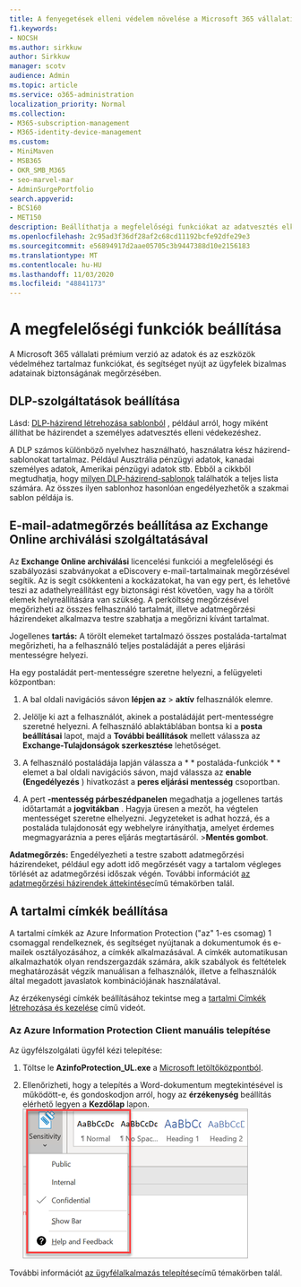```yaml
---
title: A fenyegetések elleni védelem növelése a Microsoft 365 vállalati prémium verzióban
f1.keywords:
- NOCSH
ms.author: sirkkuw
author: Sirkkuw
manager: scotv
audience: Admin
ms.topic: article
ms.service: o365-administration
localization_priority: Normal
ms.collection:
- M365-subscription-management
- M365-identity-device-management
ms.custom:
- MiniMaven
- MSB365
- OKR_SMB_M365
- seo-marvel-mar
- AdminSurgePortfolio
search.appverid:
- BCS160
- MET150
description: Beállíthatja a megfelelőségi funkciókat az adatvesztés elkerülése érdekében, és segítséget nyújt az ügyfelek bizalmas adatainak biztonságának megőrzésében.
ms.openlocfilehash: 2c95ad3f36df28af2c68cd11192bcfe92dfe29e3
ms.sourcegitcommit: e56894917d2aae05705c3b9447388d10e2156183
ms.translationtype: MT
ms.contentlocale: hu-HU
ms.lasthandoff: 11/03/2020
ms.locfileid: "48841173"
---
```

# <a name="set-up-compliance-features"></a>A megfelelőségi funkciók beállítása

A Microsoft 365 vállalati prémium verzió az adatok és az eszközök védelméhez tartalmaz funkciókat, és segítséget nyújt az ügyfelek bizalmas adatainak biztonságának megőrzésében.

## <a name="set-up-dlp-features"></a>DLP-szolgáltatások beállítása

Lásd: [DLP-házirend létrehozása sablonból](https://docs.microsoft.com/microsoft-365/compliance/create-a-dlp-policy-from-a-template) , például arról, hogy miként állíthat be házirendet a személyes adatvesztés elleni védekezéshez. 
  
A DLP számos különböző nyelvhez használható, használatra kész házirend-sablonokat tartalmaz. Például Ausztrália pénzügyi adatok, kanadai személyes adatok, Amerikai pénzügyi adatok stb. Ebből a cikkből megtudhatja, hogy [milyen DLP-házirend-sablonok](https://docs.microsoft.com/microsoft-365/compliance/what-the-dlp-policy-templates-include) találhatók a teljes lista számára. Az összes ilyen sablonhoz hasonlóan engedélyezhetők a szakmai sablon példája is. 
  
## <a name="set-up-email-retention-with-exchange-online-archiving"></a>E-mail-adatmegőrzés beállítása az Exchange Online archiválási szolgáltatásával

 Az **Exchange Online archiválási** licencelési funkciói a megfelelőségi és szabályozási szabványokat a eDiscovery e-mail-tartalmainak megőrzésével segítik. Az is segít csökkenteni a kockázatokat, ha van egy pert, és lehetővé teszi az adathelyreállítást egy biztonsági rést követően, vagy ha a törölt elemek helyreállítására van szükség. A perköltség megőrzésével megőrizheti az összes felhasználó tartalmát, illetve adatmegőrzési házirendeket alkalmazva testre szabhatja a megőrizni kívánt tartalmat.
  
Jogellenes **tartás:** A törölt elemeket tartalmazó összes postaláda-tartalmat megőrizheti, ha a felhasználó teljes postaládáját a peres eljárási mentességre helyezi. 
    
Ha egy postaládát pert-mentességre szeretne helyezni, a felügyeleti központban:
    
1. A bal oldali navigációs sávon **lépjen az** \> **aktív** felhasználók elemre.
    
2. Jelölje ki azt a felhasználót, akinek a postaládáját pert-mentességre szeretné helyezni. A felhasználó ablaktáblában bontsa ki a **posta beállításai** lapot, majd a **További beállítások** mellett válassza az **Exchange-Tulajdonságok szerkesztése** lehetőséget.
    
3. A felhasználó postaládája lapján válassza a * * postaláda-funkciók * * elemet a bal oldali navigációs sávon, majd válassza az **enable (Engedélyezés** ) hivatkozást a **peres eljárási mentesség** csoportban.
    
4. A pert **-mentesség párbeszédpanelen** megadhatja a jogellenes tartás időtartamát a **jogvitákban** . Hagyja üresen a mezőt, ha végtelen mentességet szeretne elhelyezni. Jegyzeteket is adhat hozzá, és a postaláda tulajdonosát egy webhelyre irányíthatja, amelyet érdemes megmagyaráznia a peres eljárás megtartásáról. \>**Mentés gombot**.
    
**Adatmegőrzés:** Engedélyezheti a testre szabott adatmegőrzési házirendeket, például egy adott idő megőrzését vagy a tartalom végleges törlését az adatmegőrzési időszak végén. További információt [az adatmegőrzési házirendek áttekintése](https://docs.microsoft.com/microsoft-365/compliance/retention-policies)című témakörben talál.

## <a name="set-up-sensitivity-labels"></a>A tartalmi címkék beállítása

A tartalmi címkék az Azure Information Protection ("az" 1-es csomag) 1 csomaggal rendelkeznek, és segítséget nyújtanak a dokumentumok és e-mailek osztályozásához, a címkék alkalmazásával. A címkék automatikusan alkalmazhatók olyan rendszergazdák számára, akik szabályok és feltételek meghatározását végzik manuálisan a felhasználók, illetve a felhasználók által megadott javaslatok kombinációjának használatával.

Az érzékenységi címkék beállításához tekintse meg a [tartalmi Címkék létrehozása és kezelése](https://support.microsoft.com/office/2fb96b54-7dd2-4f0c-ac8d-170790d4b8b9) című videót.



### <a name="install-the-azure-information-protection-client-manually"></a>Az Azure Information Protection Client manuális telepítése

Az ügyfélszolgálati ügyfél kézi telepítése:

1. Töltse le **AzinfoProtection_UL.exe** a [Microsoft letöltőközpontból](https://www.microsoft.com/download/details.aspx?id=53018).
 
2. Ellenőrizheti, hogy a telepítés a Word-dokumentum megtekintésével is működött-e, és gondoskodjon arról, hogy az **érzékenység** beállítás elérhető legyen a **Kezdőlap** lapon.
<br/>![A védelem lap egy Word-dokumentumban](../media/word-sensitivity.png)

További információt [az ügyfélalkalmazás telepítése](https://docs.microsoft.com/azure/information-protection/infoprotect-tutorial-step3)című témakörben talál.
